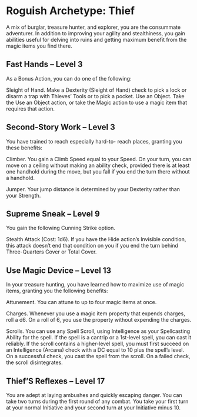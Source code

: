 # Roguish Archetype: Thief

A mix of burglar, treasure hunter, and explorer, you are the consummate adventurer. In addition to improving your agility and stealthiness, you gain abilities useful for delving into ruins and getting maximum benefit from the magic items you find there.

## Fast Hands – Level 3

As a Bonus Action, you can do one of the following:

Sleight of Hand. Make a Dexterity (Sleight of Hand) check to pick a lock or disarm a trap with Thieves’ Tools or to pick a pocket.
Use an Object. Take the Use an Object action, or take the Magic action to use a magic item that requires that action.

## Second-Story Work – Level 3

You have trained to reach especially hard-to- reach places, granting you these benefits:

Climber. You gain a Climb Speed equal to your Speed. On your turn, you can move on a ceiling without making an ability check, provided there is at least one handhold during the move, but you fall if you end the turn there without a handhold.

Jumper. Your jump distance is determined by your Dexterity rather than your Strength.

## Supreme Sneak – Level 9

You gain the following Cunning Strike option.

Stealth Attack (Cost: 1d6). If you have the Hide action’s Invisible condition, this attack doesn’t end that condition on you if you end the turn behind Three-Quarters Cover or Total Cover.
 
## Use Magic Device – Level 13

In your treasure hunting, you have learned how to maximize use of magic items, granting you the following benefits:

Attunement. You can attune to up to four magic items at once.

Charges. Whenever you use a magic item property that expends charges, roll a d6. On a roll of 6, you use the property without expending the charges.

Scrolls. You can use any Spell Scroll, using Intelligence as your Spellcasting Ability for the spell. If the spell is a cantrip or a 1st-level spell, you can cast it reliably. If the scroll contains a higher-level spell, you must first succeed on an Intelligence (Arcana) check with a DC equal to 10 plus the spell’s level. On a successful check, you cast the spell from the scroll. On a failed check, the scroll disintegrates.

## Thief’S Reflexes – Level 17

You are adept at laying ambushes and quickly escaping danger. You can take two turns during the first round of any combat. You take your first turn at your normal Initiative and your second turn at your Initiative minus 10.
 
